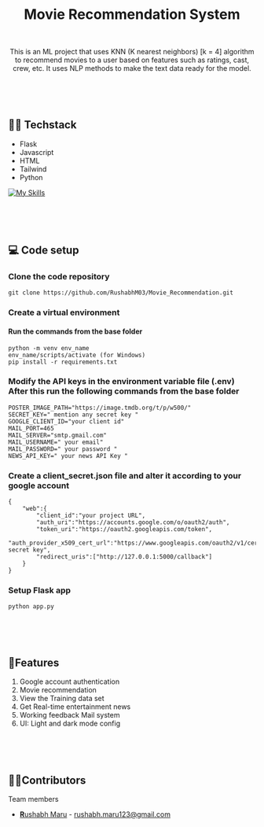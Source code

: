 <h1 align="center"> Movie Recommendation System </h1>
<br>

<div align="center">
  
  This is an ML project that uses KNN (K nearest neighbors) [k = 4] algorithm to recommend movies to a user based on features such as ratings, cast, crew, etc. It uses NLP methods to make the text data ready for the model.
  
</div>
<br><br><br>



## 👨‍💻 Techstack
- Flask
- Javascript
- HTML
- Tailwind
- Python

[![My Skills](https://skillicons.dev/icons?i=flask,html,tailwind,javascript,python&perline=6)](https://skillicons.dev)


<br><br><br>

## 💻 Code setup

### Clone the code repository
```
git clone https://github.com/RushabhM03/Movie_Recommendation.git
```


### Create a virtual environment
#### Run the commands from the base folder
```
python -m venv env_name
env_name/scripts/activate (for Windows)
pip install -r requirements.txt
```

### Modify the API keys in the environment variable file (.env) After this run the following commands from the base folder
```
POSTER_IMAGE_PATH="https://image.tmdb.org/t/p/w500/"
SECRET_KEY=" mention any secret key "
GOOGLE_CLIENT_ID="your client id"
MAIL_PORT=465
MAIL_SERVER="smtp.gmail.com"
MAIL_USERNAME=" your email"
MAIL_PASSWORD=" your password "
NEWS_API_KEY=" your news API Key "
```

### Create a client_secret.json file and alter it according to your google account
```
{
    "web":{
        "client_id":"your project URL",
        "auth_uri":"https://accounts.google.com/o/oauth2/auth",
        "token_uri":"https://oauth2.googleapis.com/token",
        "auth_provider_x509_cert_url":"https://www.googleapis.com/oauth2/v1/certs","client_secret":"your secret key",
        "redirect_uris":["http://127.0.0.1:5000/callback"]
    }
}
```

### Setup Flask app
```
python app.py
```

<br><br><br>

## 🚀Features
1. Google account authentication
2. Movie recommendation
3. View the Training data set
4. Get Real-time entertainment news
5. Working feedback Mail system 
6. UI: Light and dark mode config


<br><br><br>


## 👩‍💻Contributors

Team members

- [**R**ushabh Maru](https://github.com/RushabhM03) - rushabh.maru123@gmail.com
